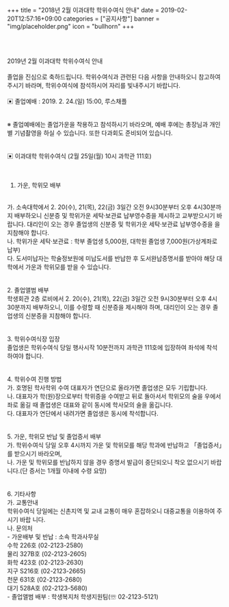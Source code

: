 +++
title = "2018년 2월 이과대학 학위수여식 안내"
date = 2019-02-20T12:57:16+09:00
categories = ["공지사항"]
banner = "img/placeholder.png"
icon = "bullhorn"
+++
<!--more-->

<br>
<br>

2019년 2월 이과대학 학위수여식 안내
<br>
<br>
졸업을 진심으로 축하드립니다. 학위수여식과 관련된 다음 사항을 안내하오니 참고하여 주시기 바라며, 학위수여식에 참석하시어 자리를 빛내주시기 바랍니다.
<br>
<br>
▣ 졸업예배 : 2019. 2. 24.(일) 15:00, 루스채플
<br>
<br> 
<br>
※ 졸업예배에는 졸업가운을 착용하고 참석하시기 바라오며, 예배 후에는 총장님과 개인별
기념촬영을 하실 수 있습니다. 또한 다과회도 준비되어 있습니다.
<br>
<br>
<br>
▣ 이과대학 학위수여식 (2월 25일(월) 10시 과학관 111호)
<br>
<br> 
<br>
1. 가운, 학위모 배부
<br>
가. 소속대학에서 2. 20(수), 21(목), 22(금) 3일간 오전 9시30분부터 오후 4시30분까지 배부하오니 신분증 및 학위가운 세탁·보관료 납부영수증을 제시하고 교부받으시기 바랍니다. 대리인이 오는 경우 졸업생의 신분증 및 학위가운 세탁·보관료 납부영수증을 을 지참해야 합니다.
<br>
나. 학위가운 세탁·보관료 : 학부 졸업생 5,000원, 대학원 졸업생 7,000원(가상계좌로 납부)
<br>
다. 도서미납자는 학술정보원에 미납도서를 반납한 후 도서완납증명서를 받아야 해당 대학에서 가운과 학위모를 받을 수 있습니다.
<br>
<br> 
<br>
2. 졸업앨범 배부
<br>
학생회관 2층 로비에서 2. 20(수), 21(목), 22(금) 3일간 오전 9시30분부터 오후 4시30분까지 배부하오니, 이를 수령할 때 신분증을 제시해야 하며, 대리인이 오는 경우 졸업생의 신분증을 지참해야 합니다.
<br>
<br> 
<br>
3. 학위수여식장 입장
<br>
졸업생은 학위수여식 당일 행사시작 10분전까지 과학관 111호에 입장하여 좌석에 착석하여야 합니다.
<br>
<br> 
<br>
4. 학위수여 진행 방법
<br>
가. 호명된 학사학위 수여 대표자가 연단으로 올라가면 졸업생은 모두 기립합니다.
<br>
나. 대표자가 학(원)장으로부터 학위증을 수여받고 뒤로 돌아서서 학위모의 술을 우에서 좌로 옮길 때 졸업생은 대표와 같이 동시에 학사모의 술을 옮깁니다.
<br>
다. 대표자가 연단에서 내려가면 졸업생은 동시에 착석합니다.
<br>
<br>
<br>
5. 가운, 학위모 반납 및 졸업증서 배부
<br>
가. 학위수여식 당일 오후 4시까지 가운 및 학위모를 해당 학과에 반납하고 「졸업증서」를 받으시기 바라오며,
<br>
나. 가운 및 학위모를 반납하지 않을 경우 증명서 발급이 중단되오니 착오 없으시기 바랍니다.(단 증서는 1개월 이내에 수령 요망)
<br>
<br> 
<br>
6. 기타사항
<br>
가. 교통안내
<br>
학위수여식 당일에는 신촌지역 및 교내 교통이 매우 혼잡하오니 대중교통을 이용하여 주시기 바랍 니다.
<br>
나. 문의처
<br>
- 가운배부 및 반납 : 소속 학과사무실
<br>
수학 226호 (02-2123-2580)
<br>
물리 327B호 (02-2123-2605)
<br>
화학 423호 (02-2123-2630)
<br>
지구 S216호 (02-2123-2665)
<br>
천문 631호 (02-2123-2680)
<br>
대기 528A호 (02-2123-5680)
<br>
- 졸업앨범 배부 : 학생복지처 학생지원팀(☏ 02-2123-5121)
<br>

<br>
<br>


